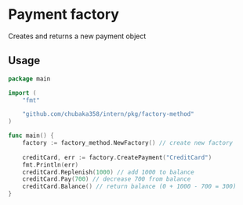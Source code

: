 # Payment factory
Creates and returns a new payment object
## Usage
```go
package main

import (
    "fmt"

    "github.com/chubaka358/intern/pkg/factory-method"
)

func main() {
    factory := factory_method.NewFactory() // create new factory
    
    creditCard, err := factory.CreatePayment("CreditCard")
    fmt.Println(err)
    creditCard.Replenish(1000) // add 1000 to balance
    creditCard.Pay(700) // decrease 700 from balance
    creditCard.Balance() // return balance (0 + 1000 - 700 = 300)
}
```
